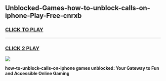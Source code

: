 
## Unblocked-Games-how-to-unblock-calls-on-iphone-Play-Free-cnrxb
<h3>
<a href="https://premium76.site?title=how-to-unblock-calls-on-iphone&ref=18A1">CLICK TO PLAY</a></h3>
<hr>

<h3>
<a href="https://premium76.site?title=how-to-unblock-calls-on-iphone&ref=18A1">CLICK 2 PLAY</a>
  
</h3>

<a href="https://premium76.site?title=how-to-unblock-calls-on-iphone&ref=18A1"><img src="https://clearcache.store/games.png"></a>


**how-to-unblock-calls-on-iphone games unblocked: Your Gateway to Fun and Accessible Online Gaming**
